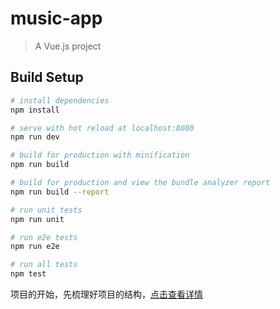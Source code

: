 # music-app

> A Vue.js project

## Build Setup

``` bash
# install dependencies
npm install

# serve with hot reload at localhost:8080
npm run dev

# build for production with minification
npm run build

# build for production and view the bundle analyzer report
npm run build --report

# run unit tests
npm run unit

# run e2e tests
npm run e2e

# run all tests
npm test
```

项目的开始，先梳理好项目的结构，[点击查看详情](https://searworld.gitbooks.io/vux/content/fen-xi-xiang-mu-gong-cheng-jie-gou.html)

